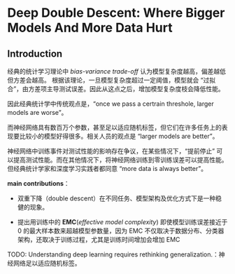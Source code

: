 # Deep Double Descent: Where Bigger Models And More Data Hurt

## Introduction

经典的统计学习理论中 *bias-variance trade-off* 认为模型复杂度越高，偏差越低但方差会越高。 根据该理论，一旦模型复杂度超过一定阈值，模型就会 “过拟合”，由方差项主导测试误差。因此从这点之后，增加模型复杂度枝会降低性能。

因此经典统计学中传统观点是，“once we pass a certrain threshole, larger models are worse”。

而神经网络具有数百万个参数，甚至足以适应随机标签，但它们在许多任务上的表现要比较小的模型好得很多。相关人员的观点是 “larger models are better”。

神经网络中训练事件对测试性能的影响存在争议，在某些情况下，“提前停止” 可以提高测试性能。而在其他情况下，将神经网络训练到零训练误差可以提高性能。但经典统计学家和深度学习实践者都同意 “more data is always better”。

**main contributions**：
- 双重下降（double descent）在不同任务、模型架构及优化方式下是一种稳健的现象。

- 提出用训练中的 **EMC**(*effective model complexity*) 即使模型训练误差接近于 0 的最大样本数来超越模型参数量，因为 EMC 不仅取决于数据分布、分类器架构，还取决于训练过程，尤其是训练时间增加会增加 EMC









TODO:
Understanding deep learning requires rethinking generalization.：神经网络足以适应随机标签。
